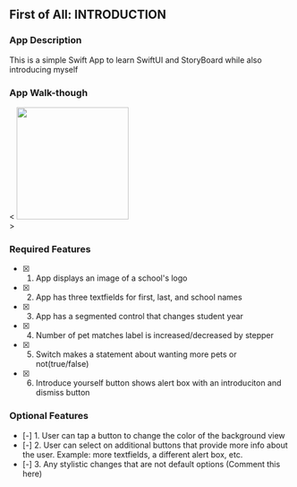 ## First of All: INTRODUCTION

### App Description

This is a simple Swift App to learn SwiftUI and StoryBoard while also introducing myself

### App Walk-though

< <img src="https://drive.google.com/file/d/1U0Z9AbgYnMxnzjxhzPm60N1tRoZOihGO/view?usp=sharing" width=200><br> >

### Required Features

- [x] 1. App displays an image of a school's logo
- [x] 2. App has three textfields for first, last, and school names
- [x] 3. App has a segmented control that changes student year
- [x] 4. Number of pet matches label is increased/decreased by stepper
- [x] 5. Switch makes a statement about wanting more pets or not(true/false) 
- [x] 6. Introduce yourself button shows alert box with an introduciton and dismiss button

### Optional Features

- [-] 1. User can tap a button to change the color of the background view
- [-] 2. User can select on additional buttons that provide more info about the user. Example: more textfields, a different alert box, etc.
- [-] 3. Any stylistic changes that are not default options (Comment this here)
